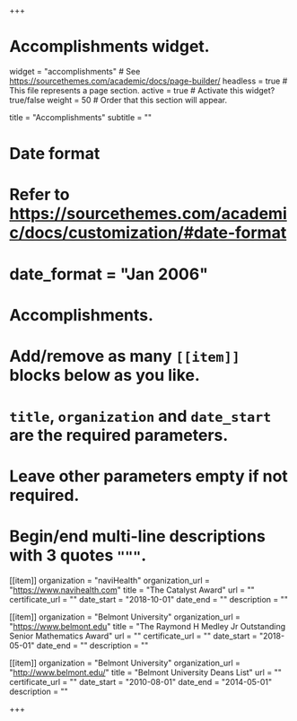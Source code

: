 +++
# Accomplishments widget.
widget = "accomplishments"  # See https://sourcethemes.com/academic/docs/page-builder/
headless = true  # This file represents a page section.
active = true  # Activate this widget? true/false
weight = 50  # Order that this section will appear.

title = "Accomplishments"
subtitle = ""

# Date format
#   Refer to https://sourcethemes.com/academic/docs/customization/#date-format
# date_format = "Jan 2006"

# Accomplishments.
#   Add/remove as many `[[item]]` blocks below as you like.
#   `title`, `organization` and `date_start` are the required parameters.
#   Leave other parameters empty if not required.
#   Begin/end multi-line descriptions with 3 quotes `"""`.

[[item]]
  organization = "naviHealth"
  organization_url = "https://www.navihealth.com"
  title = "The Catalyst Award"
  url = ""
  certificate_url = ""
  date_start = "2018-10-01"
  date_end = ""
  description = ""

[[item]]
  organization = "Belmont University"
  organization_url = "https://www.belmont.edu"
  title = "The Raymond H Medley Jr Outstanding Senior Mathematics Award"
  url = ""
  certificate_url = ""
  date_start = "2018-05-01"
  date_end = ""
  description = ""
  
[[item]]
  organization = "Belmont University"
  organization_url = "http://www.belmont.edu/"
  title = "Belmont University Deans List"
  url = ""
  certificate_url = ""
  date_start = "2010-08-01"
  date_end = "2014-05-01"
  description = ""

+++
